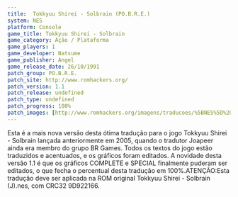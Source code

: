 ```yaml
---
title:  Tokkyuu Shirei - Solbrain (PO.B.R.E.)
system: NES
platform: Console
game_title: Tokkyuu Shirei - Solbrain
game_category: Ação / Plataforma
game_players: 1
game_developer: Natsume
game_publisher: Angel
game_release_date: 26/10/1991
patch_group: PO.B.R.E.
patch_site: http://www.romhackers.org/
patch_version: 1.1
patch_release: undefined
patch_type: undefined
patch_progress: 100%
patch_images: [http://www.romhackers.org/imagens/traducoes/%5BNES%5D%20Tokkyuu%20Shirei%20-%20Solbrain%20-%20POBRE%20-%201.png,http://www.romhackers.org/imagens/traducoes/%5BNES%5D%20Tokkyuu%20Shirei%20-%20Solbrain%20-%20POBRE%20-%202.png,http://www.romhackers.org/imagens/traducoes/%5BNES%5D%20Tokkyuu%20Shirei%20-%20Solbrain%20-%20POBRE%20-%203.png]
---
```

Esta é a mais nova versão desta ótima tradução para o jogo Tokkyuu Shirei - Solbrain lançada anteriormente em 2005, quando o tradutor Joapeer ainda era membro do grupo BR Games. Todos os textos do jogo estão traduzidos e acentuados, e os gráficos foram editados. A novidade desta versão 1.1 é que os gráficos COMPLETE e SPECIAL finalmente puderam ser editados, o que fecha o percentual desta tradução em 100%.ATENÇÃO:Esta tradução deve ser aplicada na ROM original Tokkyuu Shirei - Solbrain (J).nes, com CRC32 9D922166.